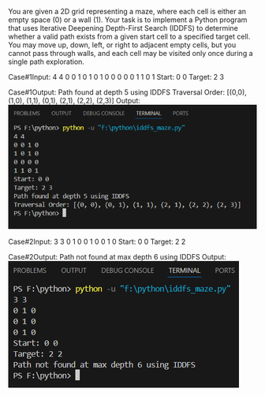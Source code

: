 You are given a 2D grid representing a maze, where each cell is either an empty space (0) or a wall (1). Your task is to implement a Python program that uses Iterative Deepening Depth-First Search (IDDFS) to determine whether a valid path exists from a given start cell to a specified target cell. You may move up, down, left, or right to adjacent empty cells, but you cannot pass through walls, and each cell may be visited only once during a single path exploration.

Case#1Input:
4 4
0 0 1 0
1 0 1 0
0 0 0 0
1 1 0 1
Start: 0 0
Target: 2 3

Case#1Output:
Path found at depth 5 using IDDFS
Traversal Order: [(0,0), (1,0), (1,1), (0,1), (2,1), (2,2), (2,3)]
Output:
![Output](Screen/Labreport02(Case01).png)

Case#2Input:
3 3
0 1 0
0 1 0
0 1 0
Start: 0 0
Target: 2 2

Case#2Output:
Path not found at max depth 6 using IDDFS
Output:
![Output](Screen/Labreport02(Case02).png)
